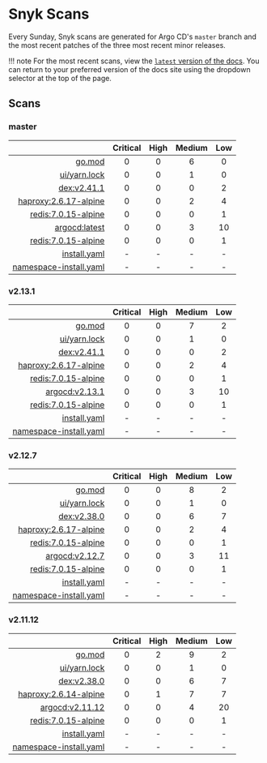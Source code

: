 # Snyk Scans

Every Sunday, Snyk scans are generated for Argo CD's `master` branch and the most recent patches of the three most
recent minor releases.

!!! note
    For the most recent scans, view the [`latest` version of the docs](https://argo-cd.readthedocs.io/en/latest/snyk/).
    You can return to your preferred version of the docs site using the dropdown selector at the top of the page.

## Scans

### master

|    | Critical | High | Medium | Low |
|---:|:--------:|:----:|:------:|:---:|
| [go.mod](master/argocd-test.html) | 0 | 0 | 6 | 0 |
| [ui/yarn.lock](master/argocd-test.html) | 0 | 0 | 1 | 0 |
| [dex:v2.41.1](master/ghcr.io_dexidp_dex_v2.41.1.html) | 0 | 0 | 0 | 2 |
| [haproxy:2.6.17-alpine](master/public.ecr.aws_docker_library_haproxy_2.6.17-alpine.html) | 0 | 0 | 2 | 4 |
| [redis:7.0.15-alpine](master/public.ecr.aws_docker_library_redis_7.0.15-alpine.html) | 0 | 0 | 0 | 1 |
| [argocd:latest](master/quay.io_argoproj_argocd_latest.html) | 0 | 0 | 3 | 10 |
| [redis:7.0.15-alpine](master/redis_7.0.15-alpine.html) | 0 | 0 | 0 | 1 |
| [install.yaml](master/argocd-iac-install.html) | - | - | - | - |
| [namespace-install.yaml](master/argocd-iac-namespace-install.html) | - | - | - | - |

### v2.13.1

|    | Critical | High | Medium | Low |
|---:|:--------:|:----:|:------:|:---:|
| [go.mod](v2.13.1/argocd-test.html) | 0 | 0 | 7 | 2 |
| [ui/yarn.lock](v2.13.1/argocd-test.html) | 0 | 0 | 1 | 0 |
| [dex:v2.41.1](v2.13.1/ghcr.io_dexidp_dex_v2.41.1.html) | 0 | 0 | 0 | 2 |
| [haproxy:2.6.17-alpine](v2.13.1/public.ecr.aws_docker_library_haproxy_2.6.17-alpine.html) | 0 | 0 | 2 | 4 |
| [redis:7.0.15-alpine](v2.13.1/public.ecr.aws_docker_library_redis_7.0.15-alpine.html) | 0 | 0 | 0 | 1 |
| [argocd:v2.13.1](v2.13.1/quay.io_argoproj_argocd_v2.13.1.html) | 0 | 0 | 3 | 10 |
| [redis:7.0.15-alpine](v2.13.1/redis_7.0.15-alpine.html) | 0 | 0 | 0 | 1 |
| [install.yaml](v2.13.1/argocd-iac-install.html) | - | - | - | - |
| [namespace-install.yaml](v2.13.1/argocd-iac-namespace-install.html) | - | - | - | - |

### v2.12.7

|    | Critical | High | Medium | Low |
|---:|:--------:|:----:|:------:|:---:|
| [go.mod](v2.12.7/argocd-test.html) | 0 | 0 | 8 | 2 |
| [ui/yarn.lock](v2.12.7/argocd-test.html) | 0 | 0 | 1 | 0 |
| [dex:v2.38.0](v2.12.7/ghcr.io_dexidp_dex_v2.38.0.html) | 0 | 0 | 6 | 7 |
| [haproxy:2.6.17-alpine](v2.12.7/public.ecr.aws_docker_library_haproxy_2.6.17-alpine.html) | 0 | 0 | 2 | 4 |
| [redis:7.0.15-alpine](v2.12.7/public.ecr.aws_docker_library_redis_7.0.15-alpine.html) | 0 | 0 | 0 | 1 |
| [argocd:v2.12.7](v2.12.7/quay.io_argoproj_argocd_v2.12.7.html) | 0 | 0 | 3 | 11 |
| [redis:7.0.15-alpine](v2.12.7/redis_7.0.15-alpine.html) | 0 | 0 | 0 | 1 |
| [install.yaml](v2.12.7/argocd-iac-install.html) | - | - | - | - |
| [namespace-install.yaml](v2.12.7/argocd-iac-namespace-install.html) | - | - | - | - |

### v2.11.12

|    | Critical | High | Medium | Low |
|---:|:--------:|:----:|:------:|:---:|
| [go.mod](v2.11.12/argocd-test.html) | 0 | 2 | 9 | 2 |
| [ui/yarn.lock](v2.11.12/argocd-test.html) | 0 | 0 | 1 | 0 |
| [dex:v2.38.0](v2.11.12/ghcr.io_dexidp_dex_v2.38.0.html) | 0 | 0 | 6 | 7 |
| [haproxy:2.6.14-alpine](v2.11.12/haproxy_2.6.14-alpine.html) | 0 | 1 | 7 | 7 |
| [argocd:v2.11.12](v2.11.12/quay.io_argoproj_argocd_v2.11.12.html) | 0 | 0 | 4 | 20 |
| [redis:7.0.15-alpine](v2.11.12/redis_7.0.15-alpine.html) | 0 | 0 | 0 | 1 |
| [install.yaml](v2.11.12/argocd-iac-install.html) | - | - | - | - |
| [namespace-install.yaml](v2.11.12/argocd-iac-namespace-install.html) | - | - | - | - |
